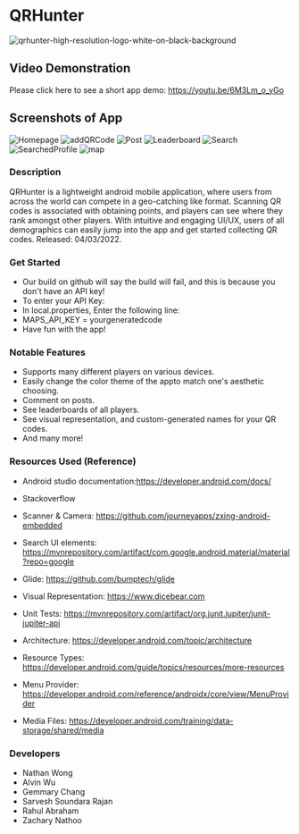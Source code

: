 # QRHunter

![qrhunter-high-resolution-logo-white-on-black-background](https://user-images.githubusercontent.com/90994387/229625118-110fdf7b-40f7-409b-8e95-2589a3ec4562.png)

## Video Demonstration
Please click here to see a short app demo: https://youtu.be/6M3Lm_o_yGo

## Screenshots of App
![Homepage](https://github.com/Eoljjang/projects/blob/main/QRHunter/AppScreenshots/homepage.png)
![addQRCode](https://github.com/Eoljjang/projects/blob/main/QRHunter/AppScreenshots/addQRCode.png)
![Post](https://github.com/Eoljjang/projects/blob/main/QRHunter/AppScreenshots/Post.png)
![Leaderboard](https://github.com/Eoljjang/projects/blob/main/QRHunter/AppScreenshots/leaderboard.png)
![Search](https://github.com/Eoljjang/projects/blob/main/QRHunter/AppScreenshots/search.png)
![SearchedProfile](https://github.com/Eoljjang/projects/blob/main/QRHunter/AppScreenshots/sarchedProfile.png)
![map](https://github.com/Eoljjang/projects/blob/main/QRHunter/AppScreenshots/map.png)



### Description
QRHunter is a lightweight android mobile application, where users from across the world can compete in a geo-catching like format. Scanning QR codes is associated with obtaining points, and players can see where they rank amongst other players. With intuitive and engaging UI/UX, users of all demographics can easily jump into the app and get started collecting QR codes. Released: 04/03/2022.

### Get Started
* Our build on github will say the build will fail, and this is because you don't have an API key!
* To enter your API Key:
* In local.properties, Enter the following line:
* MAPS_API_KEY = yourgeneratedcode
* Have fun with the app!

### Notable Features
* Supports many different players on various devices.
* Easily change the color theme of the appto match one's aesthetic choosing.
* Comment on posts.
* See leaderboards of all players.
* See visual representation, and custom-generated names for your QR codes.
* And many more!

### Resources Used (Reference)

* Android studio documentation:https://developer.android.com/docs/

* Stackoverflow

* Scanner & Camera: https://github.com/journeyapps/zxing-android-embedded

* Search UI elements: https://mvnrepository.com/artifact/com.google.android.material/material?repo=google

* Glide: https://github.com/bumptech/glide

* Visual Representation: https://www.dicebear.com

* Unit Tests: https://mvnrepository.com/artifact/org.junit.jupiter/junit-jupiter-api
* Architecture: https://developer.android.com/topic/architecture
* Resource Types: https://developer.android.com/guide/topics/resources/more-resources
* Menu Provider: https://developer.android.com/reference/androidx/core/view/MenuProvider
* Media Files: https://developer.android.com/training/data-storage/shared/media


### Developers
* Nathan Wong 
* Alvin Wu
* Gemmary Chang
* Sarvesh Soundara Rajan
* Rahul Abraham
* Zachary Nathoo
